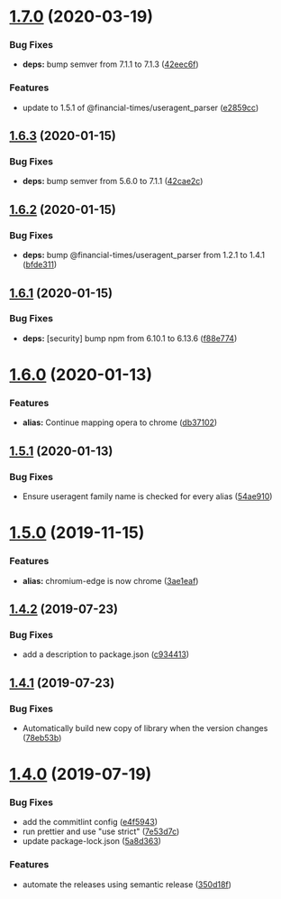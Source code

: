# [1.7.0](https://github.com/Financial-Times/polyfill-useragent-normaliser/compare/v1.6.3...v1.7.0) (2020-03-19)


### Bug Fixes

* **deps:** bump semver from 7.1.1 to 7.1.3 ([42eec6f](https://github.com/Financial-Times/polyfill-useragent-normaliser/commit/42eec6f2a345ae0103f13bd299b798e81221b953))


### Features

* update to 1.5.1 of @financial-times/useragent_parser ([e2859cc](https://github.com/Financial-Times/polyfill-useragent-normaliser/commit/e2859cc40a80359d6b1e6b7af1a918507f3b9f9e))

## [1.6.3](https://github.com/Financial-Times/polyfill-useragent-normaliser/compare/v1.6.2...v1.6.3) (2020-01-15)


### Bug Fixes

* **deps:** bump semver from 5.6.0 to 7.1.1 ([42cae2c](https://github.com/Financial-Times/polyfill-useragent-normaliser/commit/42cae2cf5e2b854e89c50bdc2a0c680d9f5ae698))

## [1.6.2](https://github.com/Financial-Times/polyfill-useragent-normaliser/compare/v1.6.1...v1.6.2) (2020-01-15)


### Bug Fixes

* **deps:** bump @financial-times/useragent_parser from 1.2.1 to 1.4.1 ([bfde311](https://github.com/Financial-Times/polyfill-useragent-normaliser/commit/bfde3111fc821b6e5eb5660ad67640e8ee9e7058))

## [1.6.1](https://github.com/Financial-Times/polyfill-useragent-normaliser/compare/v1.6.0...v1.6.1) (2020-01-15)


### Bug Fixes

* **deps:** [security] bump npm from 6.10.1 to 6.13.6 ([f88e774](https://github.com/Financial-Times/polyfill-useragent-normaliser/commit/f88e7743fef97731cd23719b00c8a44e2cd66304))

# [1.6.0](https://github.com/Financial-Times/polyfill-useragent-normaliser/compare/v1.5.1...v1.6.0) (2020-01-13)


### Features

* **alias:** Continue mapping opera to chrome ([db37102](https://github.com/Financial-Times/polyfill-useragent-normaliser/commit/db37102))

## [1.5.1](https://github.com/Financial-Times/polyfill-useragent-normaliser/compare/v1.5.0...v1.5.1) (2020-01-13)


### Bug Fixes

* Ensure useragent family name is checked for every alias ([54ae910](https://github.com/Financial-Times/polyfill-useragent-normaliser/commit/54ae910))

# [1.5.0](https://github.com/Financial-Times/polyfill-useragent-normaliser/compare/v1.4.2...v1.5.0) (2019-11-15)


### Features

* **alias:** chromium-edge is now chrome ([3ae1eaf](https://github.com/Financial-Times/polyfill-useragent-normaliser/commit/3ae1eaf))

## [1.4.2](https://github.com/Financial-Times/polyfill-useragent-normaliser/compare/v1.4.1...v1.4.2) (2019-07-23)


### Bug Fixes

* add a description to package.json ([c934413](https://github.com/Financial-Times/polyfill-useragent-normaliser/commit/c934413))

## [1.4.1](https://github.com/Financial-Times/polyfill-useragent-normaliser/compare/v1.4.0...v1.4.1) (2019-07-23)


### Bug Fixes

* Automatically build new copy of library when the version changes ([78eb53b](https://github.com/Financial-Times/polyfill-useragent-normaliser/commit/78eb53b))

# [1.4.0](https://github.com/Financial-Times/polyfill-useragent-normaliser/compare/v1.3.0...v1.4.0) (2019-07-19)


### Bug Fixes

* add the commitlint config ([e4f5943](https://github.com/Financial-Times/polyfill-useragent-normaliser/commit/e4f5943))
* run prettier and use "use strict" ([7e53d7c](https://github.com/Financial-Times/polyfill-useragent-normaliser/commit/7e53d7c))
* update package-lock.json ([5a8d363](https://github.com/Financial-Times/polyfill-useragent-normaliser/commit/5a8d363))


### Features

* automate the releases using semantic release ([350d18f](https://github.com/Financial-Times/polyfill-useragent-normaliser/commit/350d18f))
